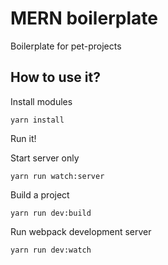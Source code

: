 # MERN boilerplate
Boilerplate for pet-projects

## How to use it?
Install modules
```
yarn install
```
Run it!

Start server only
```
yarn run watch:server
```

Build a project
```
yarn run dev:build
```

Run webpack development server
```
yarn run dev:watch
```